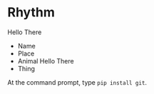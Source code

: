 # Rhythm
Hello There
+ Name
+ Place
+ Animal
Hello There
+ Thing

At the command prompt, type `pip install git`.
